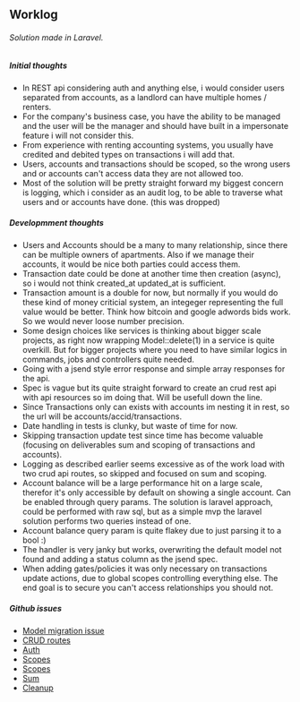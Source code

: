 ## Worklog

###### Solution made in Laravel.

##### Initial thoughts
- In REST api considering auth and anything else, i would consider users separated from accounts, as a landlord can have multiple homes / renters.
- For the company's business case, you have the ability to be managed and the user will be the manager and should have built in a impersonate feature i will not consider this.
- From experience with renting accounting systems, you usually have credited and debited types on transactions i will add that.
- Users, accounts and transactions should be scoped, so the wrong users and or accounts can't access data they are not allowed too.
- Most of the solution will be pretty straight forward my biggest concern is logging, which i consider as an audit log, to be able to traverse what users and or accounts have done. (this was dropped)

##### Developmment thoughts
- Users and Accounts should be a many to many relationship, since there can be multiple owners of apartments. Also if we manage their accounts, it would be nice both parties could access them.
- Transaction date could be done at another time then creation (async), so i would not think created_at updated_at is sufficient.
- Transaction amount is a double for now, but normally if you would do these kind of money criticial system, an integeger representing the full value would be better. Think how bitcoin and google adwords bids work. So we would never loose number precision.
- Some design choices like services is thinking about bigger scale projects, as right now wrapping Model::delete(1) in a service is quite overkill. But for bigger projects where you need to have similar logics in commands, jobs and controllers quite needed.
- Going with a jsend style error response and simple array responses for the api.
- Spec is vague but its quite straight forward to create an crud rest api with api resources so im doing that. Will be usefull down the line.
- Since Transactions only can exists with accounts im nesting it  in rest, so the url will be accounts/accid/transactions.
- Date handling in tests is clunky, but waste of time for now.
- Skipping transaction update test since time has become valuable (focusing on deliverables sum and scoping of transactions and accounts).
- Logging as described earlier seems excessive as of the work load with two crud api routes, so skipped and focused on sum and scoping.
- Account balance will be a large performance hit on a large scale, therefor it's only accessible by default on showing a single account. Can be enabled through query params. The solution is laravel approach, could be performed with raw sql, but as a simple mvp the laravel solution performs two queries instead of one.
- Account balance query param is quite flakey due to just parsing it to a bool :)
- The handler is very janky but works, overwriting the default model not found and adding a status column as the jsend spec.
- When adding gates/policies it was only necessary on transactions update actions, due to global scopes controlling everything else. The end goal is to secure you can't access relationships you should not.


##### Github issues
- [Model migration issue](https://github.com/mrhn/Centerplan/issues/1)
- [CRUD routes](https://github.com/mrhn/Centerplan/issues/2)
- [Auth](https://github.com/mrhn/Centerplan/issues/3)
- [Scopes](https://github.com/mrhn/Centerplan/issues/6)
- [Scopes](https://github.com/mrhn/Centerplan/issues/6)
- [Sum](https://github.com/mrhn/Centerplan/issues/7)
- [Cleanup](https://github.com/mrhn/Centerplan/issues/11)
